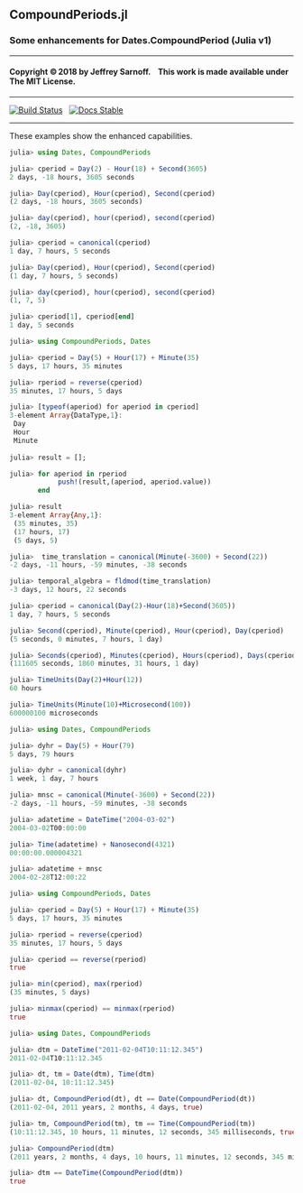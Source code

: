 ## CompoundPeriods.jl
### Some enhancements for Dates.CompoundPeriod (Julia v1)

----

#### Copyright ©&thinsp;2018 by Jeffrey Sarnoff. &nbsp;&nbsp; This work is made available under The MIT License.

-----

[![Build Status](https://travis-ci.org/JeffreySarnoff/CompoundPeriods.jl.svg?branch=master)](https://travis-ci.org/JeffreySarnoff/CompoundPeriods.jl)&nbsp;&nbsp;&nbsp;[![Docs Stable](https://img.shields.io/badge/docs-stable-blue.svg)](http://jeffreysarnoff.github.io/CompoundPeriods.jl)

 
-----

These examples show the enhanced capabilities.

```julia
julia> using Dates, CompoundPeriods

julia> cperiod = Day(2) - Hour(18) + Second(3605)
2 days, -18 hours, 3605 seconds

julia> Day(cperiod), Hour(cperiod), Second(cperiod)
(2 days, -18 hours, 3605 seconds)

julia> day(cperiod), hour(cperiod), second(cperiod)
(2, -18, 3605)

julia> cperiod = canonical(cperiod)
1 day, 7 hours, 5 seconds

julia> Day(cperiod), Hour(cperiod), Second(cperiod)
(1 day, 7 hours, 5 seconds)

julia> day(cperiod), hour(cperiod), second(cperiod)
(1, 7, 5)

julia> cperiod[1], cperiod[end]
1 day, 5 seconds
```

```julia
julia> using CompoundPeriods, Dates

julia> cperiod = Day(5) + Hour(17) + Minute(35)
5 days, 17 hours, 35 minutes

julia> rperiod = reverse(cperiod)
35 minutes, 17 hours, 5 days

julia> [typeof(aperiod) for aperiod in cperiod]
3-element Array{DataType,1}:
 Day   
 Hour  
 Minute
 
julia> result = [];

julia> for aperiod in rperiod
            push!(result,(aperiod, aperiod.value))
       end

julia> result
3-element Array{Any,1}:
 (35 minutes, 35)
 (17 hours, 17)  
 (5 days, 5)     
```

```julia
julia>  time_translation = canonical(Minute(-3600) + Second(22))
-2 days, -11 hours, -59 minutes, -38 seconds

julia> temporal_algebra = fldmod(time_translation)
-3 days, 12 hours, 22 seconds

julia> cperiod = canonical(Day(2)-Hour(18)+Second(3605))
1 day, 7 hours, 5 seconds

julia> Second(cperiod), Minute(cperiod), Hour(cperiod), Day(cperiod)
(5 seconds, 0 minutes, 7 hours, 1 day)

julia> Seconds(cperiod), Minutes(cperiod), Hours(cperiod), Days(cperiod)
(111605 seconds, 1860 minutes, 31 hours, 1 day)

julia> TimeUnits(Day(2)+Hour(12))
60 hours

julia> TimeUnits(Minute(10)+Microsecond(100))
600000100 microseconds
```

```julia
julia> using Dates, CompoundPeriods

julia> dyhr = Day(5) + Hour(79)
5 days, 79 hours

julia> dyhr = canonical(dyhr)
1 week, 1 day, 7 hours

julia> mnsc = canonical(Minute(-3600) + Second(22))
-2 days, -11 hours, -59 minutes, -38 seconds

julia> adatetime = DateTime("2004-03-02")
2004-03-02T00:00:00

julia> Time(adatetime) + Nanosecond(4321)
00:00:00.000004321

julia> adatetime + mnsc
2004-02-28T12:00:22
```

```julia
julia> using CompoundPeriods, Dates

julia> cperiod = Day(5) + Hour(17) + Minute(35)
5 days, 17 hours, 35 minutes

julia> rperiod = reverse(cperiod)
35 minutes, 17 hours, 5 days

julia> cperiod == reverse(rperiod)
true

julia> min(cperiod), max(rperiod)
(35 minutes, 5 days)

julia> minmax(cperiod) == minmax(rperiod)
true
```
```julia
julia> using Dates, CompoundPeriods

julia> dtm = DateTime("2011-02-04T10:11:12.345")
2011-02-04T10:11:12.345

julia> dt, tm = Date(dtm), Time(dtm)
(2011-02-04, 10:11:12.345)

julia> dt, CompoundPeriod(dt), dt == Date(CompoundPeriod(dt))
(2011-02-04, 2011 years, 2 months, 4 days, true)

julia> tm, CompoundPeriod(tm), tm == Time(CompoundPeriod(tm))
(10:11:12.345, 10 hours, 11 minutes, 12 seconds, 345 milliseconds, true)

julia> CompoundPeriod(dtm)
(2011 years, 2 months, 4 days, 10 hours, 11 minutes, 12 seconds, 345 milliseconds)

julia> dtm == DateTime(CompoundPeriod(dtm))
true
```
